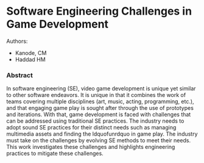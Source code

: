 Software Engineering Challenges in Game Development
===

Authors:
- Kanode, CM
- Haddad HM

### Abstract
In software engineering (SE), video game development is unique yet similar to other software endeavors. It is unique in that it combines the work of teams covering multiple disciplines (art, music, acting, programming, etc.), and that engaging game play is sought after through the use of prototypes and iterations. With that, game development is faced with challenges that can be addressed using traditional SE practices. The industry needs to adopt sound SE practices for their distinct needs such as managing multimedia assets and finding the ldquofunrdquo in game play. The industry must take on the challenges by evolving SE methods to meet their needs. This work investigates these challenges and highlights engineering practices to mitigate these challenges.
